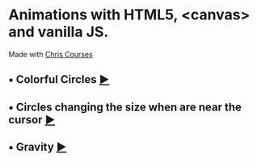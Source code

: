 # Animations with HTML5, &lt;canvas> and vanilla JS. 
 Made with [Chris Courses](https://www.chriscourses.com/)
## :black_small_square: Colorful Circles [:arrow_forward:](https://martaniemiec.github.io/Animations-with-canvas-and-vanilla-JS/ColorfulCircles/index.html)
## :black_small_square: Circles changing the size when are near the cursor [:arrow_forward:](https://martaniemiec.github.io/Animations-with-canvas-and-vanilla-JS/CirclesOnMousemove//index.html)
## :black_small_square: Gravity [:arrow_forward:](https://martaniemiec.github.io/Animations-with-canvas-and-vanilla-JS/Gravity/dist/index.html)
